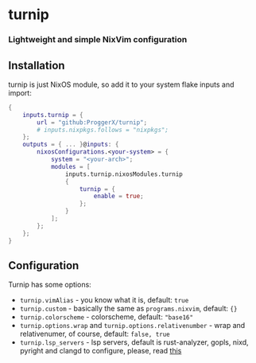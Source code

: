 # turnip
### Lightweight and simple NixVim configuration
## Installation
turnip is just NixOS module, so add it to your system flake inputs and import:
```nix
{
    inputs.turnip = {
        url = "github:ProggerX/turnip";
        # inputs.nixpkgs.follows = "nixpkgs";
    };
    outputs = { ... }@inputs: {
        nixosConfigurations.<your-system> = {
            system = "<your-arch>";
            modules = [
                inputs.turnip.nixosModules.turnip
                {
                    turnip = {
                        enable = true;
                    };
                }
            ];
        };
    };
}
```
## Configuration
Turnip has some options:
- ```turnip.vimAlias``` - you know what it is, default: ```true```
- ```turnip.custom``` - basically the same as ```programs.nixvim```, default: ```{}```
- ```turnip.colorscheme``` - colorscheme, default: ```"base16"```
- ```turnip.options.wrap``` and ```turnip.options.relativenumber``` - wrap and relativenumer, of course, default: ```false, true```
- ```turnip.lsp_servers``` - lsp servers, default is rust-analyzer, gopls, nixd, pyright and clangd to configure, please, read [this](https://nix-community.github.io/nixvim/plugins/lsp/index.html)
